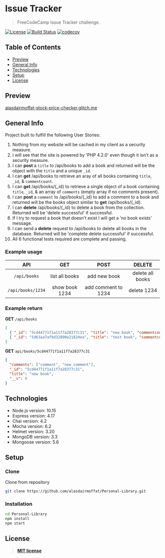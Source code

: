 # Issue Tracker

> FreeCodeCamp Issue Tracker challenge.

[![License](https://img.shields.io/:license-mit-blue.svg?style=flat-square)](https://badges.mit-license.org)
[![Build Status](https://travis-ci.com/alasdairmoffat/Personal-Library.svg?branch=master)](https://travis-ci.com/alasdairmoffat/Personal-Library)
[![codecov](https://codecov.io/gh/alasdairmoffat/Personal-Library/branch/master/graph/badge.svg)](https://codecov.io/gh/alasdairmoffat/Personal-Library)

## Table of Contents

- [Preview](#preview)
- [General Info](#general-info)
- [Technologies](#technologies)
- [Setup](#setup)
- [License](#license)

## Preview

[alasdairmoffat-stock-price-checker.glitch.me](https://alasdairmoffat-personal-library.glitch.me/)

## General Info

Project built to fulfill the following User Stories:

1. Nothing from my website will be cached in my client as a security measure.
2. I will see that the site is powered by 'PHP 4.2.0' even though it isn't as a security measure.
3. I can **post** a `title` to /api/books to add a book and returned will be the object with the `title` and a unique `_id`.
4. I can **get** /api/books to retrieve an aray of all books containing `title`, `_id`, & `commentcount`.
5. I can **get** /api/books/{\_id} to retrieve a single object of a book containing `title`, `_id`, & an array of `comments` (empty array if no comments present).
6. I can **post** a `comment` to /api/books/{\_id} to add a comment to a book and returned will be the books object similar to **get** /api/books/{\_id}.
7. I can **delete** /api/books/{\_id} to delete a book from the collection. Returned will be 'delete successful' if successful.
8. If I try to request a book that doesn't exist I will get a 'no book exists' message.
9. I can send a **delete** request to /api/books to delete all books in the database. Returned will be 'complete delete successful' if successful.
10. All 6 functional tests required are complete and passing.

### Example usage

|        API        |      GET       |        POST         |      DELETE      |
| :---------------: | :------------: | :-----------------: | :--------------: |
|   `/api/books`    | list all books |    add new book     | delete all books |
| `/api/books/1234` | show book 1234 | add comment to 1234 |   delete 1234    |

### Example return

**GET** `/api/books`

```json
[
  { "_id": "5cd44771f1a11f7a28377c31", "title": "new book", "commentcount": 2 },
  { "_id": "5d63aa7afbd32800e21824ea", "title": "test book", "commentcount": 0 }
]
```

**GET** `api/books/5cd44771f1a11f7a28377c31`

```json
{
  "comments": ["comment", "new comment"],
  "_id": "5cd44771f1a11f7a28377c31",
  "title": "new book",
  "__v": 0
}
```

## Technologies

- Node.js version: 10.15
- Express version: 4.17
- Chai version: 4.2
- Mocha version: 6.2
- Helmet version: 3.20
- MongoDB version: 3.3
- Mongoose version: 5.6

## Setup

### Clone

Clone from repository

```bash
git clone https://github.com/alasdairmoffat/Personal-Library.git
```

### Installation

```bash
cd Personal-Library
npm install
npm start
```

## License

> **[MIT license](https://opensource.org/licenses/mit-license.php)**
